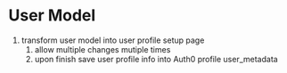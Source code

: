 # User Model

1. transform user model into user profile setup page
   1. allow multiple changes mutiple times
   2. upon finish save user profile info into Auth0 profile user_metadata
